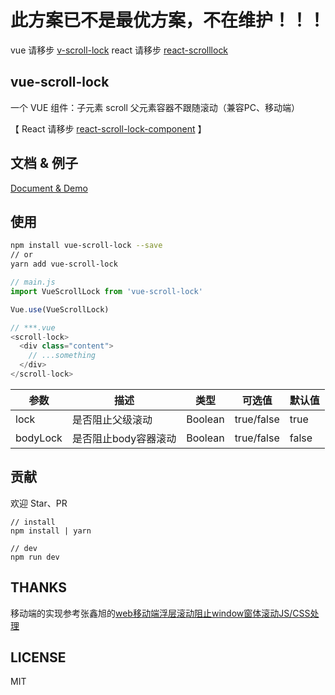 # 此方案已不是最优方案，不在维护！！！
vue 请移步 [v-scroll-lock](https://github.com/phegman/v-scroll-lock)
react 请移步 [react-scrolllock](https://github.com/jossmac/react-scrolllock)


## vue-scroll-lock

一个 VUE 组件：子元素 scroll 父元素容器不跟随滚动（兼容PC、移动端）

【 React 请移步 [react-scroll-lock-component](https://github.com/orteth01/react-scroll-lock-component) 】

## 文档 & 例子

[Document & Demo](https://smackgg.github.io/vue-scroll-lock)


<!-- ## 介绍
我们经常遇到一种情况。当滑动滚动条区域时，子元素滚动条到底部或顶部时就会触发父级滚动条，父级滚动条同理会继续向上触发，直至body容器。这是浏览器默认的滚动行为。

但是很多情况，我们想要子元素滚动完成后，不触发父元素的滚动，比如 modal、侧边栏 等等。 -->

## 使用
```bash
npm install vue-scroll-lock --save
// or
yarn add vue-scroll-lock
```

```js
// main.js
import VueScrollLock from 'vue-scroll-lock'

Vue.use(VueScrollLock)

// ***.vue
<scroll-lock>
  <div class="content">
    // ...something
  </div>
</scroll-lock>
```

| 参数 | 描述 | 类型 | 可选值 | 默认值 |
| --- | --- | --- | --- | --- |
| lock | 是否阻止父级滚动 |Boolean | true/false | true |
| bodyLock | 是否阻止body容器滚动 |Boolean | true/false | false |


## 贡献

欢迎 Star、PR

```
// install
npm install | yarn

// dev
npm run dev
```

## THANKS

移动端的实现参考张鑫旭的[web移动端浮层滚动阻止window窗体滚动JS/CSS处理](http://www.zhangxinxu.com/wordpress/2016/12/web-mobile-scroll-prevent-window-js-css/)

## LICENSE

MIT

